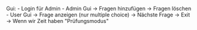 Gui:
    - Login für Admin
    - Admin Gui
        -> Fragen hinzufügen
        -> Fragen löschen
    - User Gui 
        -> Frage anzeigen (nur multiple choice) 
        -> Nächste Frage
        -> Exit
        -> Wenn wir Zeit haben "Prüfungsmodus"